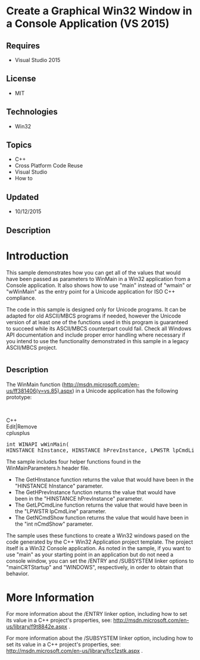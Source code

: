 # Create a Graphical Win32 Window in a Console Application (VS 2015)
## Requires
- Visual Studio 2015
## License
- MIT
## Technologies
- Win32
## Topics
- C++
- Cross Platform Code Reuse
- Visual Studio
- How to
## Updated
- 10/12/2015
## Description

<h1>Introduction</h1>
<p>This sample demonstrates how you can get all of the values that would have been passed as parameters to WinMain in a Win32 application from a Console application. It also shows how to use &quot;main&quot; instead of &quot;wmain&quot; or &quot;wWinMain&quot; as the entry point for a Unicode
 application for ISO C&#43;&#43; compliance.</p>
<p>The code in this sample is designed only for Unicode programs. It can be adapted for old ASCII/MBCS programs if needed, however the Unicode version of at least one of the functions used in this program is guaranteed to succeed while its ASCII/MBCS counterpart
 could fail. Check all Windows API documentation and include proper error handling where necessary if you intend to use the functionality demonstrated in this sample in a legacy ASCII/MBCS project.</p>
<h1><span style="font-size:20px; font-weight:bold">Description</span></h1>
<p>The WinMain function (<a href="http://msdn.microsoft.com/en-us/ff381406(v=vs.85).aspx">http://msdn.microsoft.com/en-us/ff381406(v=vs.85).aspx</a>) in a Unicode application has the following prototype:</p>
<p>&nbsp;</p>
<div class="scriptcode">
<div class="pluginEditHolder" pluginCommand="mceScriptCode">
<div class="title"><span>C&#43;&#43;</span></div>
<div class="pluginLinkHolder"><span class="pluginEditHolderLink">Edit</span>|<span class="pluginRemoveHolderLink">Remove</span></div>
<span class="hidden">cplusplus</span>

<div class="preview">
<pre class="cplusplus"><span class="cpp__datatype">int</span>&nbsp;WINAPI&nbsp;wWinMain(&nbsp;
<span class="cpp__datatype">HINSTANCE</span>&nbsp;hInstance,&nbsp;<span class="cpp__datatype">HINSTANCE</span>&nbsp;hPrevInstance,&nbsp;<span class="cpp__datatype">LPWSTR</span>&nbsp;lpCmdLine,&nbsp;<span class="cpp__datatype">int</span>&nbsp;nCmdShow);</pre>
</div>
</div>
</div>
<p>The sample includes four helper functions found in the WinMainParameters.h header file.</p>
<ul>
<li>The GetHInstance function returns the value that would have been in the &quot;HINSTANCE hInstance&quot; parameter.
</li><li>The GetHPrevInstance function returns the value that would have been&nbsp;in the &quot;HINSTANCE hPrevInstance&quot; parameter.
</li><li>The GetLPCmdLine function returns the value that would have been in the &quot;LPWSTR lpCmdLine&quot; parameter.
</li><li>The GetNCmdShow function returns the value that would have been in the &quot;int nCmdShow&quot; parameter.
</li></ul>
<p>The sample uses these functions to create a Win32 windows pased on the code generated by the C&#43;&#43; Win32 Application project template. The project itself is a Win32 Console application. As noted in the sample, if you want to use &quot;main&quot; as your starting point
 in an application but do not need a console window, you can set the /ENTRY and /SUBSYSTEM linker options to &quot;mainCRTStartup&quot; and &quot;WINDOWS&quot;, respectively, in order to obtain that behavior.</p>
<h1>More Information</h1>
<p>For more information about the /ENTRY linker option, including how to set its value in a C&#43;&#43; project's properties, see:
<a href="http://msdn.microsoft.com/en-us/library/f9t8842e.aspx">http://msdn.microsoft.com/en-us/library/f9t8842e.aspx</a> .</p>
<p>For more information about the /SUBSYSTEM linker option, including how to set its value in a C&#43;&#43; project's properties, see:
<a href="http://msdn.microsoft.com/en-us/library/fcc1zstk.aspx">http://msdn.microsoft.com/en-us/library/fcc1zstk.aspx</a> .</p>
<div class="mcePaste" id="_mcePaste" style="left:-10000px; top:0px; width:1px; height:1px; overflow:hidden">
</div>
